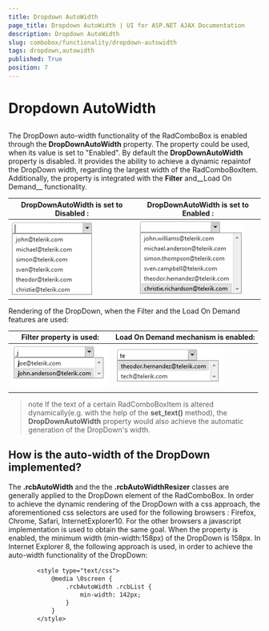 ```yaml
---
title: Dropdown AutoWidth
page_title: Dropdown AutoWidth | UI for ASP.NET AJAX Documentation
description: Dropdown AutoWidth
slug: combobox/functionality/dropdown-autowidth
tags: dropdown,autowidth
published: True
position: 7
---
```


# Dropdown AutoWidth



## 

The DropDown auto-width functionality of the RadComboBox is enabled through the __DropDownAutoWidth__ property. The property could be used, when its value is set to "Enabled". By default the __DropDownAutoWidth__ property is disabled. It provides the ability to achieve a dynamic repaintof the DropDown width, regarding the largest width of the RadComboBoxItem. Additionally, the property is integrated with the __Filter__ and__Load On Demand__ functionality.


|  __DropDownAutoWidth__ is set to __Disabled__ : |  __DropDownAutoWidth__ is set to __Enabled__ : |
| ------ | ------ |
|![Drop Down Auto Width Disabled](images/combobox_dropdownautowidth_disabled.png)|![Drop Down Auto Width Enabled](images/combobox_dropdownautowidth_enabled.png)|

Rendering of the DropDown, when the Filter and the Load On Demand features are used:


|  __Filter__ property is used: |  __Load On Demand__ mechanism is enabled: |
| ------ | ------ |
|![Drop Down Auto Width Filter](images/combobox_dropdownautowidth_filter.png)|![Drop Down Auto Width LOD](images/combobox_dropdownautowidth_lod.png)|

>note If the text of a certain RadComboBoxItem is altered dynamically(e.g. with the help of the __set_text()__ method), the __DropDownAutoWidth__ property would also achieve the automatic generation of the DropDown's width.
>


## How is the auto-width of the DropDown implemented?

The __.rcbAutoWidth__ and the the __.rcbAutoWidthResizer__ classes are generally applied to the DropDown element of the RadComboBox. In order to achieve the dynamic rendering of the DropDown with a css approach, the aforementioned css selectors are used for the following browsers : Firefox, Chrome, Safari, InternetExplorer10. For the other browsers a javascript implementation is used to obtain the same goal. When the property is enabled, the minimum width (min-width:158px) of the DropDown is 158px. In Internet Explorer 8, the following approach is used, in order to achieve the auto-width functionality of the DropDown:

````ASPNET
	    <style type="text/css">
	        @media \0screen {
	            .rcbAutoWidth .rcbList {
	                min-width: 142px;
	            }
	        }
	    </style>
````


